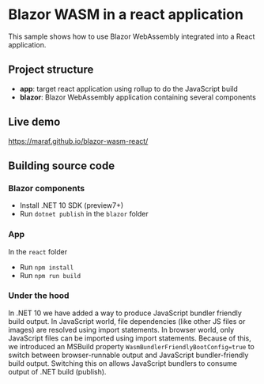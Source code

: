# Blazor WASM in a react application

This sample shows how to use Blazor WebAssembly integrated into a React application.

## Project structure

- **app**: target react application using rollup to do the JavaScript build
- **blazor**: Blazor WebAssembly application containing several components

## Live demo

https://maraf.github.io/blazor-wasm-react/

## Building source code

### Blazor components

- Install .NET 10 SDK (preview7+)
- Run `dotnet publish` in the `blazor` folder

### App

In the `react` folder

- Run `npm install`
- Run `npm run build`

### Under the hood

In .NET 10 we have added a way to produce JavaScript bundler friendly build output. In JavaScript world, file dependencies (like other JS files or images) are resolved using import statements.
In browser world, only JavaScript files can be imported using import statements. Because of this, we introduced an MSBuild property `WasmBundlerFriendlyBootConfig=true` to switch between browser-runnable output 
and JavaScript bundler-friendly build output. Switching this on allows JavaScript bundlers to consume output of .NET build (publish).

